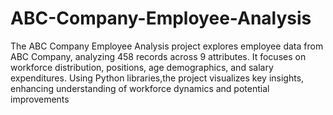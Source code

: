 # ABC-Company-Employee-Analysis
The ABC Company Employee Analysis project explores employee data from ABC Company, analyzing 458 records across 9 attributes. It focuses on workforce distribution, positions, age demographics, and salary expenditures. Using Python libraries,the project visualizes key insights, enhancing understanding of workforce dynamics and potential improvements
